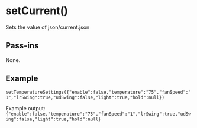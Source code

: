 # setCurrent()
Sets the value of json/current.json

## Pass-ins
None.

## Example
`setTemperatureSettings({"enable":false,"temperature":"75","fanSpeed":"1","lrSwing":true,"udSwing":false,"light":true,"hold":null})`

Example output:  
```{"enable":false,"temperature":"75","fanSpeed":"1","lrSwing":true,"udSwing":false,"light":true,"hold":null}```
